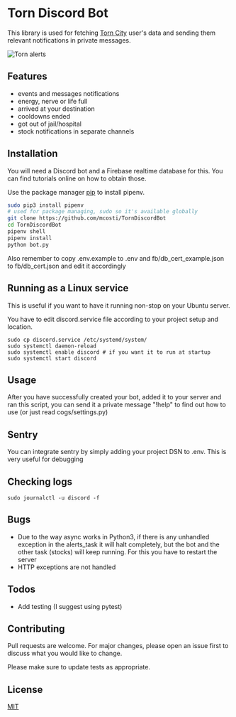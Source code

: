 # Torn Discord Bot

This library is used for fetching [Torn City](https://www.torn.com) user's data and sending them relevant notifications in private messages.

![Torn alerts](https://i.imgur.com/gA09oaW.png)
## Features
- events and messages notifications
- energy, nerve or life full
- arrived at your destination
- cooldowns ended
- got out of jail/hospital
- stock notifications in separate channels

## Installation
You will need a Discord bot and a Firebase realtime database for this.  You can find tutorials online on how to obtain those. 

Use the package manager [pip](https://pip.pypa.io/en/stable/) to install pipenv.

```bash
sudo pip3 install pipenv 
# used for package managing, sudo so it's available globally
git clone https://github.com/mcosti/TornDiscordBot
cd TornDiscordBot
pipenv shell
pipenv install
python bot.py
```
Also remember to copy .env.example to .env and fb/db_cert_example.json to fb/db_cert.json and edit it accordingly
## Running as a Linux service
This is useful if you want to have it running non-stop on your Ubuntu server.  

You have to edit discord.service file according to your project setup and location.

```
sudo cp discord.service /etc/systemd/system/
sudo systemctl daemon-reload
sudo systemctl enable discord # if you want it to run at startup
sudo systemctl start discord
```

## Usage
After you have successfully created your bot, added it to your server and ran this script, you can send it a private message "!help" to find out how to use (or just read cogs/settings.py)

## Sentry
You can integrate sentry by simply adding your project DSN to .env. This is very useful for debugging
## Checking logs
```
sudo journalctl -u discord -f
```

## Bugs
- Due to the way async works in Python3, if there is any unhandled exception in the alerts_task it will halt completely, but the bot and the other task (stocks) will keep running. For this you have to restart the server
- HTTP exceptions are not handled

## Todos

- Add testing (I suggest using pytest)

## Contributing
Pull requests are welcome. For major changes, please open an issue first to discuss what you would like to change.

Please make sure to update tests as appropriate.

## License
[MIT](https://choosealicense.com/licenses/mit/)